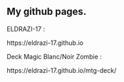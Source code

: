 <p><h2>My github pages.</h2></p>

<p>ELDRAZI-17 :</p>
<p>https://eldrazi-17.github.io</p>

<p>Deck Magic Blanc/Noir Zombie :</p>
<p>https://eldrazi-17.github.io/mtg-deck/</p>

